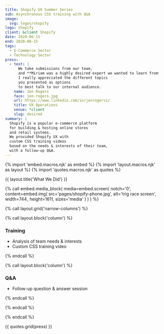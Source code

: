 ```yaml
---
title: Shopify UX Summer Series
sub: Asynchronous CSS training with Q&A
image:
  svg: logos/shopify
logo: shopify
client: &client Shopify
date: 2020-06-15
end: 2020-08-15
tags: 
  - E-Commerce Sector
  - Technology Sector
press:
  - text: |
      We take submissions from our team,
      and **Miriam was a highly desired expert we wanted to learn from**!
      I really appreciated the different topics
      you presented as options
      to best talk to our internal audience.
    name: Jen Rogers
    face: jen-rogers.jpg
    url: https://www.linkedin.com/in/jenrogers1/
    title: UX Operations
    venue: *client
    slug: desired
summary: |
  Shopify is a popular e-commerce platform
  for building & hosting online stores
  and retail systems.
  We provided Shopify UX with
  custom CSS training videos
  based on the needs & interests of their team,
  with a follow-up Q&A.
---
```


{% import 'embed.macros.njk' as embed %}
{% import 'layout.macros.njk' as layout %}
{% import 'quotes.macros.njk' as quotes %}

{{ layout.title('What We Did') }}

{% call embed.media_block(
  media=embed.screen(
    notch='0',
    content=embed.img(
      src='pages/shopify-phone.jpg',
      alt='trig race screen',
      width=744 ,
      height=1611,
      sizes='media'
    )
  )
) %}


{% call layout.grid('narrow-columns') %}

{% call layout.block('column') %}

### Training

- Analysis of team needs & interests
- Custom CSS training video

{% endcall %}

{% call layout.block('column') %}

### Q&A

- Follow-up question & answer session

{% endcall %}

{% endcall %}

{% endcall %}

{{ quotes.grid(press) }}
